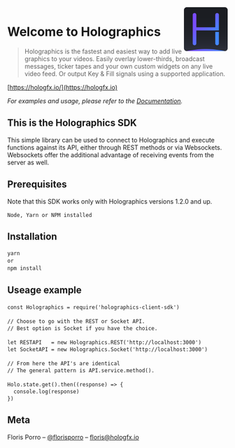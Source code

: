 <img src="holographics_logo.png" align="right" width="100px" />

# Welcome to Holographics
> Holographics is the fastest and easiest way to add live graphics to your videos. Easily overlay lower-thirds, broadcast messages, ticker tapes and your own custom widgets on any live video feed. Or output Key & Fill signals using a supported application.

[https://hologfx.io/](https://hologfx.io)

_For examples and usage, please refer to the [Documentation][wiki]._

## This is the Holographics SDK

This simple library can be used to connect to Holographics and execute functions against its API, either through REST methods or via Websockets. Websockets offer the additional advantage of receiving events from the server as well.

## Prerequisites

Note that this SDK works only with Holographics versions 1.2.0 and up.

```
Node, Yarn or NPM installed
```

## Installation

```sh
yarn
or
npm install
```

## Useage example

```node
const Holographics = require('holographics-client-sdk')

// Choose to go with the REST or Socket API.
// Best option is Socket if you have the choice.

let RESTAPI   = new Holographics.REST('http://localhost:3000')
let SocketAPI = new Holographics.Socket('http://localhost:3000')

// From here the API's are identical
// The general pattern is API.service.method().

Holo.state.get().then((response) => {
  console.log(response)
})
```

## Meta

Floris Porro – [@florisporro](https://twitter.com/florisporro) – floris@hologfx.io

<!-- Markdown link & img dfn's -->
[wiki]: https://docs.hologfx.io/
